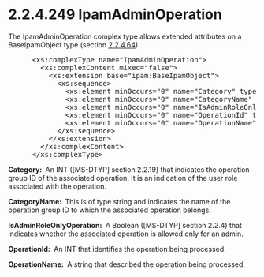 <html dir="LTR" xmlns:mshelp="http://msdn.microsoft.com/mshelp" xmlns:ddue="http://ddue.schemas.microsoft.com/authoring/2003/5" xmlns:xlink="http://www.w3.org/1999/xlink" xmlns:tool="http://www.microsoft.com/tooltip">
 <body>
 <div id="header">
 <h1 class="heading">2.2.4.249 IpamAdminOperation</h1>
 </div>
 <div id="mainSection">
 <div id="mainBody">
 <div id="allHistory" class="saveHistory"></div>
 <div id="sectionSection0" class="section" name="collapseableSection">
 

<p>The IpamAdminOperation complex type allows extended
attributes on a BaseIpamObject type (section <a href="1296bf34-5951-47ed-bbe0-a328f0630865.md">2.2.4.64</a>).</p>

<dl>
<dd>
<div><pre> &lt;xs:complexType name=&quot;IpamAdminOperation&quot;&gt;
   &lt;xs:complexContent mixed=&quot;false&quot;&gt;
     &lt;xs:extension base=&quot;ipam:BaseIpamObject&quot;&gt;
       &lt;xs:sequence&gt;
         &lt;xs:element minOccurs=&quot;0&quot; name=&quot;Category&quot; type=&quot;xsd:int&quot; /&gt;
         &lt;xs:element minOccurs=&quot;0&quot; name=&quot;CategoryName&quot; nillable=&quot;true&quot; type=&quot;xsd:string&quot; /&gt;
         &lt;xs:element minOccurs=&quot;0&quot; name=&quot;IsAdminRoleOnlyOperation&quot; type=&quot;xsd:boolean&quot; /&gt;
         &lt;xs:element minOccurs=&quot;0&quot; name=&quot;OperationId&quot; type=&quot;xsd:int&quot; /&gt;
         &lt;xs:element minOccurs=&quot;0&quot; name=&quot;OperationName&quot; nillable=&quot;true&quot; type=&quot;xsd:string&quot; /&gt;
       &lt;/xs:sequence&gt;
     &lt;/xs:extension&gt;
   &lt;/xs:complexContent&gt;
 &lt;/xs:complexType&gt;
</pre></div>
</dd></dl>

<p><b>Category: </b> An INT (<mshelp:link keywords="cca27429-5689-4a16-b2b4-9325d93e4ba2" tabindex="0">[MS-DTYP]</mshelp:link>
section <mshelp:link keywords="2d70b269-ed8e-4a5d-8384-b3cd4d9e24f8" tabindex="0">2.2.19</mshelp:link>)
that indicates the operation group ID of the associated operation. It is an
indication of the user role associated with the operation.</p>

<p><b>CategoryName: </b> This is of type string and
indicates the name of the operation group ID to which the associated operation
belongs.</p>

<p><b>IsAdminRoleOnlyOperation: </b> A Boolean
([MS-DTYP] section <mshelp:link keywords="51bbfbb1-08e2-4c13-a95e-1eaa7d310670" tabindex="0">2.2.4</mshelp:link>)
that indicates whether the associated operation is allowed only for an admin.</p>

<p><b>OperationId: </b> An INT that identifies the
operation being processed.</p>

<p><b>OperationName: </b> A string that described the
operation being processed.</p>


 </div>
 </div>
 </div>
 </body>
</html>
